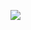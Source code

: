 ![](https://github.com/iot-lnu/applied-iot/blob/master/sensor-examples/28BYJ-48%20Stepper%20Motor/connection/28BYJ-48-driver_and_motor_bb.png)
